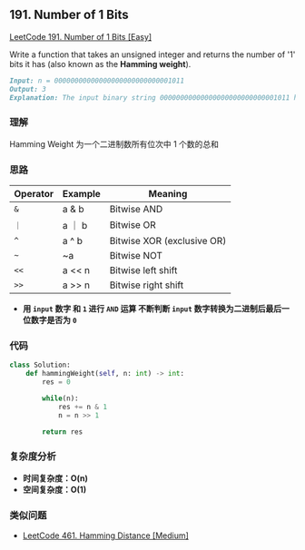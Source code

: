 ## **191. Number of 1 Bits**

[LeetCode 191. Number of 1 Bits [Easy]](https://leetcode.com/problems/number-of-1-bits/description/)

Write a function that takes an unsigned integer and returns the number of '1' bits it has (also known as the **Hamming weight**).

```markdown
Input: n = 00000000000000000000000000001011
Output: 3
Explanation: The input binary string 00000000000000000000000000001011 has a total of three '1' bits.
```

### **理解**
Hamming Weight 为一个二进制数所有位次中 1 个数的总和

### **思路**
<div class="heatMap">

| Operator | Example |  Meaning |
| --- | --- | --- |
| `&` | a & b | Bitwise AND |
| `｜` |	a ｜ b |	Bitwise OR |
| `^` |	a ^ b |	Bitwise XOR (exclusive OR) |
| `~` |	~a |	Bitwise NOT |
| `<<` |	a << n |	Bitwise left shift |
| `>>` |	a >> n |	Bitwise right shift |

</div>

* **用 `input` 数字 和 `1` 进行 `AND` 运算 不断判断 `input` 数字转换为二进制后最后一位数字是否为 `0`**

### **代码**

``` python
class Solution:
    def hammingWeight(self, n: int) -> int:
        res = 0

        while(n):
            res += n & 1
            n = n >> 1

        return res
```
### **复杂度分析**
* **时间复杂度：O(n)**
* **空间复杂度：O(1)**

### **类似问题**
* [LeetCode 461. Hamming Distance [Medium]](https://leetcode.com/problems/hamming-distance/description/)
